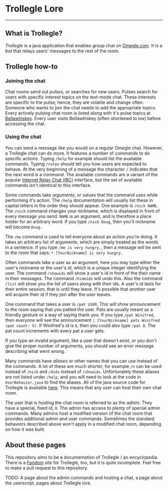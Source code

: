 # Trollegle Lore #

---

## What is Trollegle? ##

*Trollegle* is a java application that enables group chat on [Omegle.com](https://www.omegle.com/). It is a *bot* that relays users' messages to the rest of the room.

## Trollegle how-to ##

### Joining the chat ###

Chat rooms send out *pulses*, or searches for new users. Pulses search for users with specific interest topics on the text-mode chat. These interests are specific to the pulse; hence, they are volatile and change often. Someone who wants to join the chat needs to add the appropriate topics. Every actively pulsing chat room is listed along with it's pulse topics at [Bellawhiskey](https://bellawhiskey.ca/trollegle/). Every user visits Bellawhiskey (often shortened to bw) before accessing the chat.

### Using the chat ###

You can send a message like you would on a regular Omegle chat. However, a Trollegle chat can do more. It features a number of *commands* to do specific actions. Typing `/help` for example should list the available commands. Typing `/rules` should tell you how users are expected to behave. At the very beginning of a message the character `/` indicates that the next word is a command. The available commands are a variant of the popular [Internet Relay Chat (IRC)](https://en.wikipedia.org/wiki/Internet_Relay_Chat) interface, but the set of available commands isn't identical to this interface.

Some commands take *arguments*, or values that the command uses while performing it's action. The `/help` documentation will usually list these in capital letters in the order they should appear. One example is `/nick NAME`. The `/nick` command changes your nickname, which is displayed in front of every message you send. `NAME` is an argument, and is therefore a place holder for an arbitrary word. If you type `/nick Doug`, then you'll nickname will become `Doug`.

The `/me` command is used to tell everyone about an action you're doing. It takes an arbitrary list of arguments, which are simply treated as the words in a sentence. If you type `/me is very hungry.`,
then a message will be sent to the room that says: `* [YourNickname] is very hungry.`

Often commands take a user as an argument, here you may type either the user's nickname or the user's *id*, which is a unique integer identifying the user. The command `/showids` will show a user's id in front of the their name in their messages. The command `/hideids` will undo this. Also the command `/list` will show you the list of users along with their ids. A user's id lasts for their entire session, that is until they leave. It's possible that another user will acquire their id if they join after the user leaves.

One command that takes a user is `/pat USER`. This will show announcement to the room saying that you patted the user. Pats are usually meant as a friendly gesture or a way of saying thank you. If you type `/pat Winifred`, then everyone will see the announcement `| [YourNickname] pats Winifred (pat count: 5)`. If Winifred's id is `8`, then you could also type `/pat 8`. The pat count increments with every pat a user gets.

If you type an invalid argument, like a user that doesn't exist, or you don't give the proper number of arguments, you should see an error message describing what went wrong.

Many commands have *aliases* or other names that you can use instead of the commands. A lot of these are much shorter, for example `/n` can be used instead of `/nick` and `/dids` instead of `/showids`. Unfortunately these aliases are not listed under `/help`, and you will need to look at the code in `UserBehavior.java` to find the aliases. All of the java source code for Trollegle is available [here](https://gitlab.com/jtrygva/trollegle). This means that any user can host their own chat room.

The user that is hosting the chat room is referred to as the *admin*. They have a special, fixed id, `0`. The admin has access to plenty of special admin commands. Many admins host a modified version of the chat room that provides additional admin and user commands. Sometimes the standard behaviors described above won't apply in a modified chat room, depending on how it was built.

## About these pages ##

This repository aims to be a documentation of Trollegle / an encyclopedia. There is a [Fandom](http://trollegle2.wikia.com/wiki/Trollegle_Wiki) site for Trollegle, too, but it is quite incomplete. Feel free to make a pull request to this repository.

TODO: A page about the admin commands and hosting a chat, a page about the userscript, pages about Trollegle lore.
